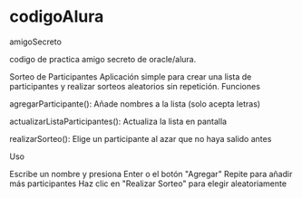 # codigoAlura
amigoSecreto

codigo de practica amigo secreto de oracle/alura.

Sorteo de Participantes
Aplicación simple para crear una lista de participantes y realizar sorteos aleatorios sin repetición.
Funciones

agregarParticipante(): Añade nombres a la lista (solo acepta letras)


actualizarListaParticipantes(): Actualiza la lista en pantalla


realizarSorteo(): Elige un participante al azar que no haya salido antes


Uso


Escribe un nombre y presiona Enter o el botón "Agregar"
Repite para añadir más participantes
Haz clic en "Realizar Sorteo" para elegir aleatoriamente

